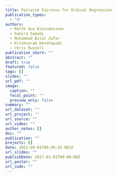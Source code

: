 ```yaml
---
title: Pairwise Fairness for Ordinal Regression
publication_types:
  - "3"
authors:
  - Matth ̈aus Kleindessner
  - Samira Samadi
  - Muhammad Bilal Zafar
  - Krishnaram Kenthapadi
  - Chris Russell
publication_short: ""
abstract: ""
draft: true
featured: false
tags: []
slides: ""
url_pdf: ""
image:
  caption: ""
  focal_point: ""
  preview_only: false
summary: ""
url_dataset: ""
url_project: ""
url_source: ""
url_video: ""
author_notes: []
doi: ""
publication: ""
projects: []
date: 2021-09-01T09:49:16.083Z
url_slides: ""
publishDate: 2017-01-01T00:00:00Z
url_poster: ""
url_code: ""
---
```

